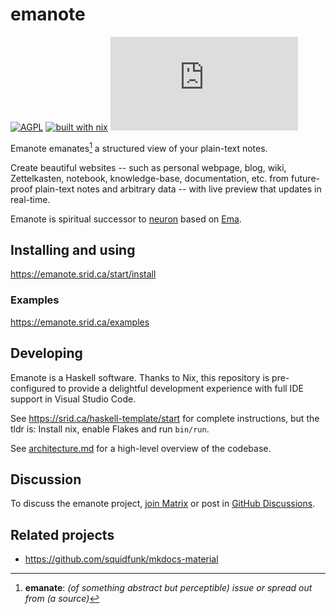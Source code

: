 # emanote

[![AGPL](https://img.shields.io/badge/License-AGPL%20v3-blue.svg)](https://en.wikipedia.org/wiki/Affero_General_Public_License)
[![built with nix](https://img.shields.io/badge/Built_With-Nix-5277C3.svg?logo=nixos&labelColor=73C3D5)](https://builtwithnix.org)
[![Matrix](https://img.shields.io/matrix/ema:matrix.org)](https://app.element.io/#/room/#ema:matrix.org "Chat on Matrix")

Emanote emanates[^def] a structured view of your plain-text notes.

[^def]: **emanate**: *(of something abstract but perceptible) issue or spread out from (a source)*

Create beautiful websites -- such as personal webpage, blog, wiki, Zettelkasten, notebook, knowledge-base, documentation, etc. from future-proof plain-text notes and arbitrary data -- with live preview that updates in real-time.

Emanote is spiritual successor to [neuron](https://neuron.zettel.page) based on [Ema](https://ema.srid.ca).

## Installing and using

https://emanote.srid.ca/start/install

### Examples

https://emanote.srid.ca/examples

## Developing


Emanote is a Haskell software. Thanks to Nix, this repository is pre-configured to provide a delightful development experience with full IDE support in Visual Studio Code. 

See https://srid.ca/haskell-template/start for complete instructions, but the tldr is: Install nix, enable Flakes and run `bin/run`.

See [architecture.md](docs/architecture.md) for a high-level overview of the codebase.

## Discussion

To discuss the emanote project, [join Matrix][matrix] or post in [GitHub Discussions][ghdiscuss].

[matrix]: https://matrix.to/#/#ema:matrix.org
[ghdiscuss]: https://github.com/srid/emanote/discussions

## Related projects

- https://github.com/squidfunk/mkdocs-material

